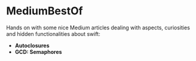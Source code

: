 # MediumBestOf
Hands on with some nice Medium articles dealing with aspects, curiosities and hidden functionalities about swift:



* **Autoclosures**
* **GCD: Semaphores**
